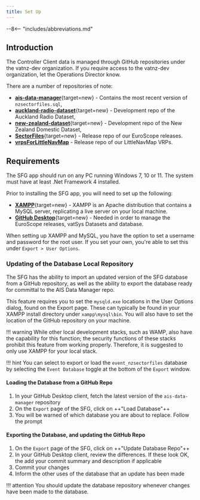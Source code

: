 ```yaml
---
title: Set Up
---
```


--8<-- "includes/abbreviations.md"

## Introduction

The Controller Client data is managed through GitHub repositories under the vatnz-dev organization. If you require access to the vatnz-dev organization, let the Operations Director know.

There are a number of repositories of note:

* [**ais-data-manager**](https://github.com/vatnz-dev/ais-data-manager){target=new} - Contains the most recent version of `nzsectorfiles.sql`,
* [**auckland-radio-dataset**](https://github.com/vatnz-dev/auckland-radio-dataset){target=new} - Development repo of the Auckland Radio Dataset,
* [**new-zealand-dataset**](https://github.com/vatnz-dev/new-zealand-dataset){target=new} - Development repo of the New Zealand Domestic Dataset,
* [**SectorFiles**](https://github.com/vatnz-dev/SectorFiles){target=new} - Release repo of our EuroScope releases.
* [**vrpsForLittleNavMap**](https://github.com/vatnz-dev/vrpsForLittleNavMap) - Release repo of our LittleNavMap VRPs.

## Requirements

The SFG app should run on any PC running Windows 7, 10 or 11. The system must have at least .Net Framework 4 installed.

Prior to installing the SFG app, you will need to set up the following:

*  [**XAMPP**](https://www.apachefriends.org/index.html){target=new} - XAMPP is an Apache distribution that contains a MySQL server, replicating a live server on your local machine.
*  [**GitHub Desktop**](https://desktop.github.com/){target=new} - Needed in order to manage the EuroScope releases, vatSys Datasets and database.

When setting up XAMPP and MySQL, you have the option to set a username and password for the root user. If you set your own, you're able to set this under `Export > User Options`.

### Updating of the Database Local Repository

The SFG has the ability to import an updated version of the SFG database from a GitHub repository, as well as the ability to export the database ready for committal to the AIS Data Manager repo.

This feature requires you to set the `mysqld.exe` locations in the User Options dialog, found on the Export page. These can typically be found in your XAMPP install directory under `xampp\mysql\bin`. You will also have to set the location of the GitHub repository on your machine.

!!! warning 
    While other local development stacks, such as WAMP, also have the capability for this function; the security functions of these stacks prohibit this feature from working properly. Therefore, it is suggested to only use XAMPP for your local stack.

!!! hint
    You can select to export or load the `event_nzsectorfiles` database by selecting the `Event Database` toggle at the bottom of the `Export` window.

#### Loading the Database from a GitHub Repo

1. In your GitHub Desktop client, fetch the latest version of the `ais-data-manager` repository
2. On the `Export` page of the SFG, click on ++"Load Database"++
3. You will be warned of which database you are about to replace. Follow the prompt

#### Exporting the Database, and updating the GitHub Repo
1. On the `Export` page of the SFG, click on ++"Update Database Repo"++
2. In your GitHub Desktop client, review the differences. If these look OK, the add your commit summary and description if applicable
3. Commit your changes
4. Inform the other uses of the database that an update has been made

!!! attention
    You should update the database repository whenever changes have been made to the database.